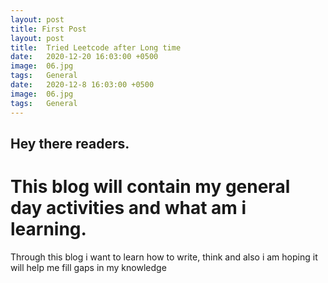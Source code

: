 ```yaml
---
layout: post
title: First Post
layout: post
title:  Tried Leetcode after Long time
date:   2020-12-20 16:03:00 +0500
image:  06.jpg
tags:   General
date:   2020-12-8 16:03:00 +0500
image:  06.jpg
tags:   General
---
```


## Hey there readers.

# This blog will contain my general day activities and what am i learning.

Through this blog i want to learn how to write, think and also i am hoping it will help me fill gaps in my knowledge
